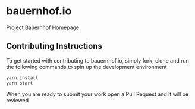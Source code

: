 # bauernhof.io
Project Bauernhof Homepage

## Contributing Instructions
To get started with contributing to bauernhof.io, simply fork, clone and run the following commands to spin up the development environment

```
yarn install
yarn start
```

When you are ready to submit your work open a Pull Request and it will be reviewed


